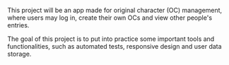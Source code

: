 This project will be an app made for original character (OC) management, where users may log in, create their own OCs and view other people's entries.

The goal of this project is to put into practice some important tools and functionalities, such as automated tests, responsive design and user data storage.